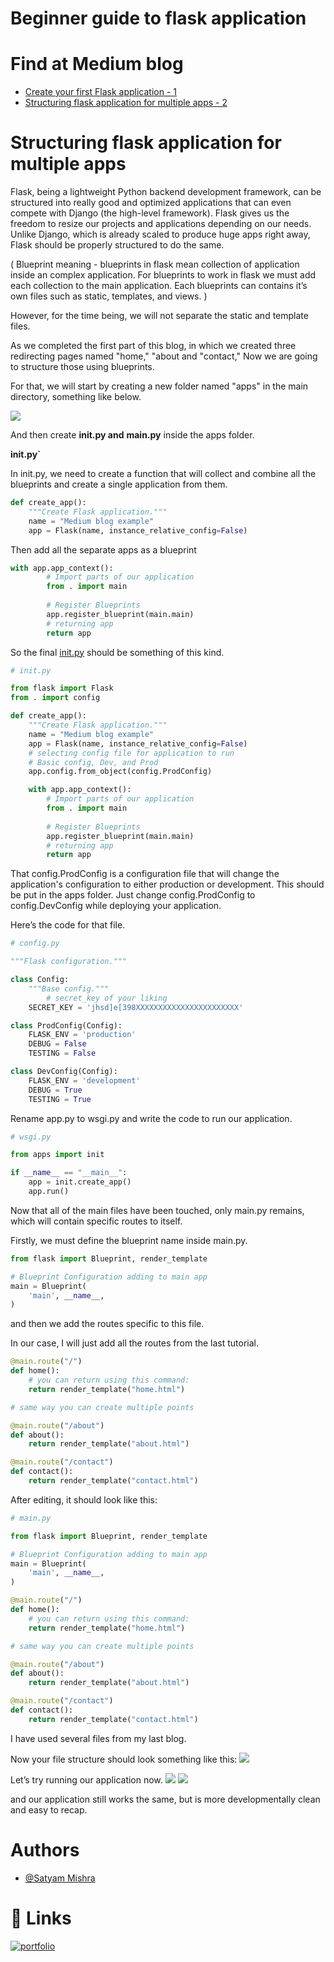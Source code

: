 
# Beginner guide to flask application
# Find at Medium blog
 - [Create your first Flask application - 1](https://medium.com/@Satyam_Mishra/create-your-first-flask-application-48a698b524ca)
 - [Structuring flask application for multiple apps - 2](https://medium.com/@Satyam_Mishra/structuring-flask-application-for-multiple-apps-part-2-79eefca094de)


# Structuring flask application for multiple apps
Flask, being a lightweight Python backend development framework, can be structured into really good and optimized applications that can even compete with Django (the high-level framework). Flask gives us the freedom to resize our projects and applications depending on our needs. Unlike Django, which is already scaled to produce huge apps right away, Flask should be properly structured to do the same.

( Blueprint meaning - blueprints in flask mean collection of application inside an complex application. For blueprints to work in flask we must add each collection to the main application. Each blueprints can contains it’s own files such as static, templates, and views. )

However, for the time being, we will not separate the static and template files.

As we completed the first part of this blog, in which we created three redirecting pages named "home," "about and "contact," Now we are going to structure those using blueprints.

For that, we will start by creating a new folder named "apps" in the main directory, something like below.

![](https://miro.medium.com/max/532/1*zM-VbW_rggX5u3qyQU3tQQ.webp)

And then create **init.py and** **main.py** inside the apps folder.

**init.py`**

  

In init.py, we need to create a function that will collect and combine all the blueprints and create a single application from them.

```python
def create_app():
    """Create Flask application."""
    name = "Medium blog example"
    app = Flask(name, instance_relative_config=False)
```

Then add all the separate apps as a blueprint

```python
with app.app_context():
        # Import parts of our application
        from . import main
        
        # Register Blueprints
        app.register_blueprint(main.main)
        # returning app
        return app
```

So the final [init.py](http://init.py) should be something of this kind.

```python
# init.py

from flask import Flask
from . import config

def create_app():
    """Create Flask application."""
    name = "Medium blog example"
    app = Flask(name, instance_relative_config=False)
    # selecting config file for application to run
    # Basic config, Dev, and Prod
    app.config.from_object(config.ProdConfig)

    with app.app_context():
        # Import parts of our application
        from . import main
        
        # Register Blueprints
        app.register_blueprint(main.main)
        # returning app
        return app
```

That config.ProdConfig is a configuration file that will change the application's configuration to either production or development. This should be put in the apps folder. Just change config.ProdConfig to config.DevConfig while deploying your application.

Here’s the code for that file.

```python
# config.py

"""Flask configuration."""

class Config:
    """Base config."""
		# secret_key of your liking
    SECRET_KEY = 'jhsd]e[398XXXXXXXXXXXXXXXXXXXXXXX'

class ProdConfig(Config):
    FLASK_ENV = 'production'
    DEBUG = False
    TESTING = False

class DevConfig(Config):
    FLASK_ENV = 'development'
    DEBUG = True
    TESTING = True
```

Rename app.py to wsgi.py and write the code to run our application.

```python
# wsgi.py

from apps import init

if __name__ == "__main__":
    app = init.create_app()
    app.run()
```

Now that all of the main files have been touched, only main.py remains, which will contain specific routes to itself.

Firstly, we must define the blueprint name inside main.py.

```python
from flask import Blueprint, render_template

# Blueprint Configuration adding to main app
main = Blueprint(
    'main', __name__,
)
```

and then we add the routes specific to this file.

In our case, I will just add all the routes from the last tutorial.

```python
@main.route("/")
def home():
    # you can return using this command:
    return render_template("home.html")

# same way you can create multiple points

@main.route("/about")
def about():
    return render_template("about.html")

@main.route("/contact")
def contact():
    return render_template("contact.html")
```

After editing, it should look like this:

```python
# main.py

from flask import Blueprint, render_template

# Blueprint Configuration adding to main app
main = Blueprint(
    'main', __name__,
)

@main.route("/")
def home():
    # you can return using this command:
    return render_template("home.html")

# same way you can create multiple points

@main.route("/about")
def about():
    return render_template("about.html")

@main.route("/contact")
def contact():
    return render_template("contact.html")
```

I have used several files from my last blog.

Now your file structure should look something like this:
![](https://miro.medium.com/max/498/1*jKnVEpsxjnN_D8AcFyiKGA.webp)


Let’s try running our application now.
![](https://miro.medium.com/max/640/1*JbMqzl4czdaCZjxRjfmPkw.webp)
![](https://miro.medium.com/max/640/1*FoTEYWvbl5rPLxiQErbsHg.webp)

and our application still works the same, but is more developmentally clean and easy to recap.

# Authors
- [@Satyam Mishra](https://www.github.com/bedead)

# 🔗 Links
[![portfolio](https://img.shields.io/badge/my_portfolio-000?style=for-the-badge&logo=ko-fi&logoColor=white)](http://satyammishra.ga/)
